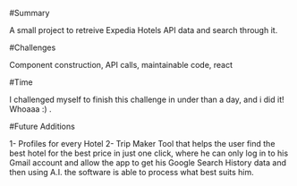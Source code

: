#Summary

A small project to retreive Expedia Hotels API data and search through it.

#Challenges

Component construction, API calls, maintainable code, react

#Time

I challenged myself to finish this challenge in under than a day, and i did it! Whoaaa :) .

#Future Additions

1- Profiles for every Hotel 2- Trip Maker Tool that helps the user find the best hotel for the best price in just one click, where he can only log in to his Gmail account and allow the app to get his Google Search History data and then using A.I. the software is able to process what best suits him.
